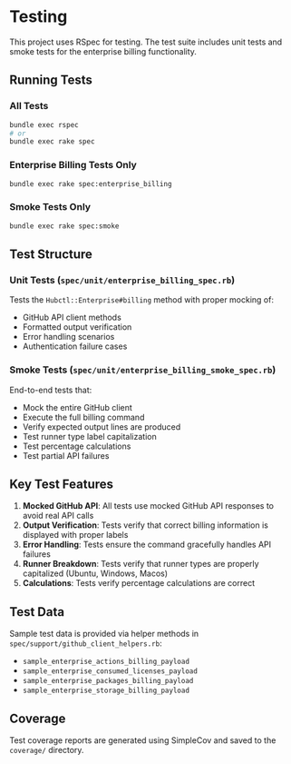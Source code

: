 # Testing

This project uses RSpec for testing. The test suite includes unit tests and smoke tests for the enterprise billing functionality.

## Running Tests

### All Tests
```bash
bundle exec rspec
# or
bundle exec rake spec
```

### Enterprise Billing Tests Only
```bash
bundle exec rake spec:enterprise_billing
```

### Smoke Tests Only
```bash
bundle exec rake spec:smoke
```

## Test Structure

### Unit Tests (`spec/unit/enterprise_billing_spec.rb`)
Tests the `Hubctl::Enterprise#billing` method with proper mocking of:
- GitHub API client methods
- Formatted output verification
- Error handling scenarios
- Authentication failure cases

### Smoke Tests (`spec/unit/enterprise_billing_smoke_spec.rb`)
End-to-end tests that:
- Mock the entire GitHub client
- Execute the full billing command
- Verify expected output lines are produced
- Test runner type label capitalization
- Test percentage calculations
- Test partial API failures

## Key Test Features

1. **Mocked GitHub API**: All tests use mocked GitHub API responses to avoid real API calls
2. **Output Verification**: Tests verify that correct billing information is displayed with proper labels
3. **Error Handling**: Tests ensure the command gracefully handles API failures
4. **Runner Breakdown**: Tests verify that runner types are properly capitalized (Ubuntu, Windows, Macos)
5. **Calculations**: Tests verify percentage calculations are correct

## Test Data

Sample test data is provided via helper methods in `spec/support/github_client_helpers.rb`:
- `sample_enterprise_actions_billing_payload`
- `sample_enterprise_consumed_licenses_payload`
- `sample_enterprise_packages_billing_payload`
- `sample_enterprise_storage_billing_payload`

## Coverage

Test coverage reports are generated using SimpleCov and saved to the `coverage/` directory.
